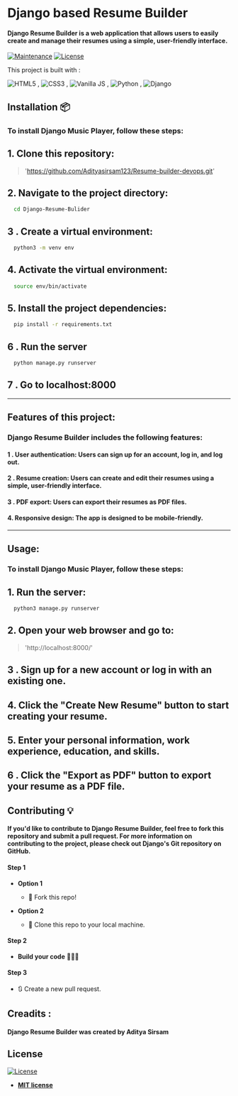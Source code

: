

# Django based  Resume Builder


#### Django Resume Builder is a web application that allows users to easily create and manage their resumes using a simple, user-friendly interface.
> 

[![Maintenance](https://img.shields.io/badge/maintained-yes-green.svg)](https://github.com/rajaprerak/MusicPlayer/commits/master)
[![License](http://img.shields.io/:license-mit-blue.svg?style=flat-square)](http://badges.mit-license.org)

This project is built with :

![HTML5](https://www.w3.org/html/logo/downloads/HTML5_Logo_64.png) , ![CSS3](https://upload.wikimedia.org/wikipedia/commons/thumb/d/d5/CSS3_logo_and_wordmark.svg/48px-CSS3_logo_and_wordmark.svg.png) , ![Vanilla JS](https://upload.wikimedia.org/wikipedia/commons/thumb/9/99/Unofficial_JavaScript_logo_2.svg/64px-Unofficial_JavaScript_logo_2.svg.png) , ![Python](https://www.quintagroup.com/++theme++quintagroup-theme/images/logo_python_section.png) , ![Django](https://www.quintagroup.com/++theme++quintagroup-theme/images/logo_django_section.png)



## Installation 📦
### To install Django Music Player, follow these steps:
## 1. Clone this repository:
>'https://github.com/Adityasirsam123/Resume-builder-devops.git'
## 2. Navigate to the project directory:

```bash
  cd Django-Resume-Bulider
```
## 3 . Create a virtual environment:
```bash
  python3 -m venv env
```
## 4. Activate the virtual environment:
```bash
  source env/bin/activate
```
## 5. Install the project dependencies:
```bash
  pip install -r requirements.txt
```
## 6 . Run the server
```bash
  python manage.py runserver
```
## 7 . Go to localhost:8000
---

## Features of this project:

### Django Resume Builder includes the following features:

#### 1 . User authentication: Users can sign up for an account, log in, and log out.
#### 2 . Resume creation: Users can create and edit their resumes using a simple, user-friendly interface.
#### 3 . PDF export: Users can export their resumes as PDF files.
#### 4. Responsive design: The app is designed to be mobile-friendly.
---

## Usage:
### To install Django Music Player, follow these steps:
## 1. Run the server:

```bash
  python3 manage.py runserver
```

## 2. Open your web browser and go to:
>'http://localhost:8000/'
## 3 . Sign up for a new account or log in with an existing one.

## 4. Click the "Create New Resume" button to start creating your resume.

## 5. Enter your personal information, work experience, education, and skills.

## 6 . Click the "Export as PDF" button to export your resume as a PDF file.



## Contributing 💡

#### If you'd like to contribute to Django Resume Builder, feel free to fork this repository and submit a pull request. For more information on contributing to the project, please check out Django's Git repository on GitHub.


#### Step 1

- **Option 1**
    - 🍴 Fork this repo!

- **Option 2**
    - 👯 Clone this repo to your local machine.


#### Step 2

- **Build your code** 🔨🔨🔨

#### Step 3

- 🔃 Create a new pull request.
## Creadits :

#### Django Resume Builder was created by Aditya Sirsam


## License
[![License](http://img.shields.io/:license-mit-blue.svg?style=flat-square)](http://badges.mit-license.org)

- **[MIT license](http://opensource.org/licenses/mit-license.php)**